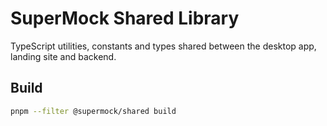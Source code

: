 # SuperMock Shared Library

TypeScript utilities, constants and types shared between the desktop app, landing site and backend.

## Build
```bash
pnpm --filter @supermock/shared build
```
